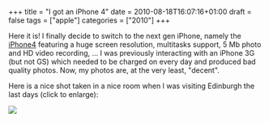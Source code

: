 +++
title = "I got an iPhone 4"
date = 2010-08-18T16:07:16+01:00
draft = false
tags = ["apple"]
categories = ["2010"]
+++

Here it is! I finally decide to switch to the next gen iPhone, namely the [iPhone4][iPhone4] featuring a huge screen resolution, multitasks support, 5 Mb photo and HD video recording, … I was previously interacting with an iPhone 3G (but not GS) which needed to be charged on every day and produced bad quality photos. Now, my photos are, at the very least, "decent".

<!--more-->

Here is a nice shot taken in a nice room when I was visiting Edinburgh the last days (click to enlarge):

![](/img/20100817084124.jpg)

[iPhone4]: http://www.apple.com/iphone/
